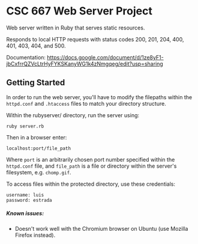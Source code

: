 # CSC 667 Web Server Project

Web server written in Ruby that serves static resources.

Responds to local HTTP requests with status codes 200, 201, 204, 400, 401, 403, 404, and 500.

Documentation: https://docs.google.com/document/d/1ze8yF1-jbCxfrrQZVcLtrHyFYKSKanyWG1k4zNmgqeg/edit?usp=sharing

## Getting Started

In order to run the web server, you'll have to modify the filepaths within
the `httpd.conf` and `.htaccess` files to match your directory structure.

Within the rubyserver/ directory, run the server using:
```
ruby server.rb
```
Then in a browser enter:
```
localhost:port/file_path
```
Where `port` is an arbitrarily chosen port number specified within the `httpd.conf` file,
and `file_path` is a file or directory within the server's filesystem, e.g. `chomp.gif`.

To access files within the protected directory, use these credentials:
```
username: luis
password: estrada
```

##### Known issues:
* Doesn't work well with the Chromium browser on Ubuntu (use Mozilla Firefox instead).
